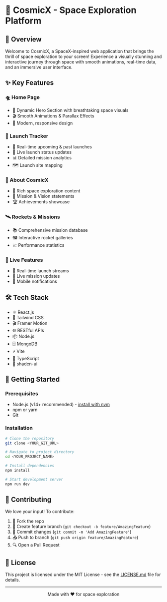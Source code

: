 # 🚀 CosmicX - Space Exploration Platform

## 🌌 Overview

Welcome to CosmicX, a SpaceX-inspired web application that brings the thrill of space exploration to your screen! Experience a visually stunning and interactive journey through space with smooth animations, real-time data, and an immersive user interface.

## ✨ Key Features

### 🛸 Home Page
- 🌠 Dynamic Hero Section with breathtaking space visuals
- 🎬 Smooth Animations & Parallax Effects
- 🎨 Modern, responsive design

### 🚀 Launch Tracker
- 📅 Real-time upcoming & past launches
- 🔄 Live launch status updates
- 📊 Detailed mission analytics
- 🗺️ Launch site mapping

### 🏢 About CosmicX
- 📖 Rich space exploration content
- 🎯 Mission & Vision statements
- 🏆 Achievements showcase

### 🛰️ Rockets & Missions
- 📚 Comprehensive mission database
- 🖼️ Interactive rocket galleries
- 📈 Performance statistics

### 📡 Live Features
- 🎥 Real-time launch streams
- 💬 Live mission updates
- 📱 Mobile notifications

## 🛠️ Tech Stack

- ⚛️ React.js
- 🎨 Tailwind CSS
- 🎬 Framer Motion
- 🌐 RESTful APIs
- 📦 Node.js
- 🗄️ MongoDB
- ⚡ Vite
- 📝 TypeScript
- 🎯 shadcn-ui

## 🚀 Getting Started

### Prerequisites
- Node.js (v14+ recommended) - [install with nvm](https://github.com/nvm-sh/nvm#installing-and-updating)
- npm or yarn
- Git

### Installation

```sh
# Clone the repository
git clone <YOUR_GIT_URL>

# Navigate to project directory
cd <YOUR_PROJECT_NAME>

# Install dependencies
npm install

# Start development server
npm run dev
```

## 🤝 Contributing

We love your input! To contribute:

1. 🍴 Fork the repo
2. 🔄 Create feature branch (`git checkout -b feature/AmazingFeature`)
3. 💾 Commit changes (`git commit -m 'Add AmazingFeature'`)
4. 📤 Push to branch (`git push origin feature/AmazingFeature`)
5. 🔍 Open a Pull Request

## 📜 License

This project is licensed under the MIT License - see the [LICENSE.md](LICENSE.md) file for details.

---
<p align="center">Made with ❤️ for space exploration</p>
